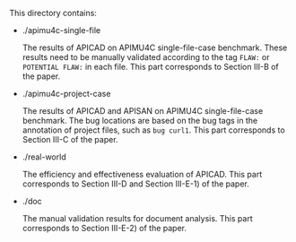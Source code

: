 This directory contains:

- ./apimu4c-single-file

  The results of APICAD on APIMU4C single-file-case benchmark. These results need to be manually validated according to the tag `FLAW:` or `POTENTIAL FLAW:` in each file. This part corresponds to Section III-B of the paper.

- ./apimu4c-project-case

  The results of APICAD and APISAN on APIMU4C single-file-case benchmark. The bug locations are based on the bug tags in the annotation of project files, such as `bug curl1`. This part corresponds to Section III-C of the paper.

- ./real-world

  The efficiency and effectiveness evaluation of APICAD. This part corresponds to Section III-D and Section III-E-1) of the paper.

- ./doc

  The manual validation results for document analysis. This part corresponds to Section III-E-2) of the paper.

